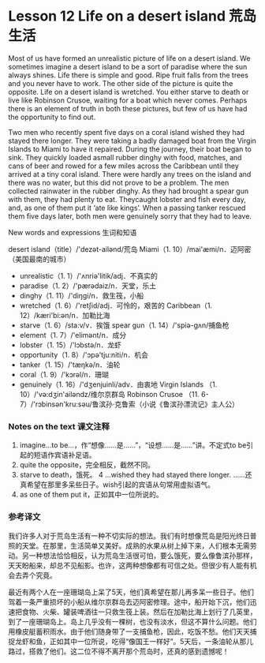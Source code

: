 # Lesson 12 Life on a desert island 荒岛生活
Most of us have formed an unrealistic picture of life on a desert island. We sometimes imagine a desert island to be a sort of paradise where the sun always shines. Life there is simple and good. Ripe fruit falls from the trees and you never have to work. The other side of the picture is quite the opposite. Life on a desert island is wretched. You either starve to death or live like Robinson Crusoe, waiting for a boat which never comes. Perhaps there is an element of truth in both these pictures, but few of us have had the opportunity to find out.

Two men who recently spent five days on a coral island wished they had stayed there longer. They were taking a badly damaged boat from the Virgin Islands to Miami to have it repaired. During the journey, their boat began to sink. They quickly loaded asmall rubber dinghy with food, matches, and cans of beer and rowed for a few miles across the Caribbean until they arrived at a tiny coral island. There were hardly any trees on the island and there was no water, but this did not prove to be a problem. The men collected rainwater in the rubber dinghy. As they had brought a spear gun with them, they had plenty to eat. Theycaught lobster and fish every day, and, as one of them put it ‘ate like kings’. When a passing tanker rescued them five days later, both men were genuinely sorry that they had to leave.

New words and expressions 生词和知语

desert island（title）/'dezət-ailənd/荒岛
	Miami（1. 10）/mai'æmi/n．迈阿密（美国最南的城市）
* unrealistic（1. 1）/'ʌnriə'litik/adj．不真实的
* paradise（1. 2）/'pærədaiz/n．天堂，乐土
* dinghy（1. 11）/'diŋgi/n．救生筏，小船
* wretched（1. 6）/'retʃid/adj．可怜的，艰苦的
	Caribbean（1. 12）/kæri'bi:ən/n．加勒比海
* starve（1. 6）/sta:v/v．挨饿
	spear gun（1. 14）/'spiə-gʌn/捕鱼枪
* element（1. 7）/'elimənt/n．成分
* lobster（1. 15）/'lɔbstə/n．龙虾
* opportunity（1. 8）/'ɔpə'tju:niti/n．机会
* tanker（1. 15）/'tæŋkə/n．油轮
* coral（1. 9）/'kɔrəl/n．珊瑚
* genuinely（1. 16）/'dʒenjuinli/adv．由衷地
	Virgin Islands （1. 10）/'və:dʒin'ailəndz/维尔京群岛
	Robinson Crusoe （11. 6-7）/'rɔbinsən'kru:səu/鲁滨孙·克鲁索（小说《鲁滨孙漂流记》主人公）

### Notes on the text 课文注释

1. imagine…to be…，作“想像……是……”，“设想……是……”讲。不定式to be引起的短语作宾语补足语。
2. quite the opposite，完全相反，截然不同。
3. starve to death，饿死。
	4 …wished they had stayed there longer.
	……还真希望在那里多呆些日子。wish引起的宾语从句常用虚拟语气。
5. as one of them put it，正如其中一位所说的。

### 参考译文

我们许多人对于荒岛生活有一种不切实际的想法。我们有时想像荒岛是阳光终日普照的天堂。在那里，生活简单又美好。成熟的水果从树上掉下来，人们根本无需劳动。另一种想法恰恰相反，认为荒岛生活很可怕，要么饿死，要么像鲁滨孙那样，天天盼船来，却总不见船影。也许，这两种想像都有可信之处。但很少有人能有机会去弄个究竟。

最近有两个人在一座珊瑚岛上呆了5天，他们真希望在那儿再多呆一些日子。他们驾着一条严重损坏的小船从维尔京群岛去迈阿密修理。途中，船开始下沉，他们迅速把食物、火柴、罐装啤酒往一只救生筏上装。然后在加勒比海上划行了几英里，到了一座珊瑚岛上。岛上几乎没有一棵树，也没有淡水，但这不算什么问题。他们用橡皮艇蓄积雨水。由于他们随身带了一支捕鱼枪，因此，吃饭不愁。他们天天捕捉龙虾和鱼，正如其中一位所说，吃得“像国王一样好”。5天后，一条油轮从那儿路过，搭救了他们。这二位不得不离开那个荒岛时，还真的感到遗憾呢！

